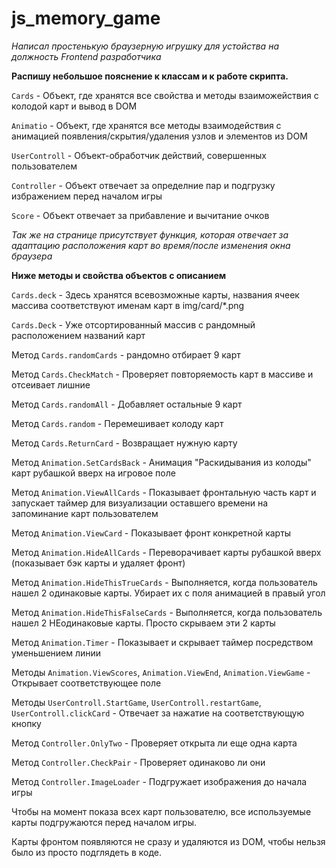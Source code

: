 # js_memory_game
_Написал простенькую браузерную игрушку для устойства на должность Frontend разработчика_

**Распишу небольшое пояснение к классам и к работе скрипта.**
  
`Cards` - Объект, где хранятся все свойства и методы взаиможействия с колодой карт и вывод в DOM

`Animatio` - Объект, где хранятся все методы взаимодействия с анимацией появления/скрытия/удаления узлов и элементов из DOM 

`UserControll` - Объект-обработчик действий, совершенных пользователем

`Controller` - Объект отвечает за определние пар и подгрузку избражением перед началом игры

`Score` - Объект отвечает за прибавление и вычитание очков

_Так же на странице присутствует функция, которая отвечает за адаптацию расположения карт во время/после изменения окна браузера_

**Ниже методы и свойства объектов с описанием** 

`Cards.deck` - Здесь хранятся всевозможные карты, названия ячеек массива соответствуют именам карт в img/card/*.png

`Cards.Deck` - Уже отсортированный массив с рандомный расположением названий карт

Метод `Cards.randomCards` - рандомно отбирает 9 карт

Метод `Cards.CheckMatch` - Проверяет повторяемость карт в массиве и отсеивает лишние

Метод `Cards.randomAll` - Добавляет остальные 9 карт  

Метод `Cards.random` - Перемешивает колоду карт 

Метод `Cards.ReturnCard` - Возвращает нужную карту

Метод `Animation.SetCardsBack` - Анимация "Раскидывания из колоды" карт рубашкой вверх на игровое поле

Метод `Animation.ViewAllCards` - Показывает фронтальную часть карт и запускает таймер для визуализации оставшего времени на запоминание карт пользователем

Метод `Animation.ViewCard` - Показывает фронт конкретной карты

Метод `Animation.HideAllCards` - Переворачивает карты рубашкой вверх (показывает бэк карты и удаляет фронт)

Метод `Animation.HideThisTrueCards` - Выполняется, когда пользователь нашел 2 одинаковые карты. Убирает их с поля анимацией в правый угол

Метод `Animation.HideThisFalseCards` - Выполняется, когда пользователь нашел 2 НЕодинаковые карты. Просто скрываем эти 2 карты

Метод `Animation.Timer` - Показывает и скрывает таймер посредством уменьшением линии

Методы `Animation.ViewScores`, `Animation.ViewEnd`, `Animation.ViewGame` - Открывает соответствующее поле

Методы `UserControll.StartGame`, `UserControll.restartGame`, `UserControll.clickCard` - Отвечает за нажатие на соответствующую кнопку

Метод `Controller.OnlyTwo` - Проверяет открыта ли еще одна карта

Метод `Controller.CheckPair` - Проверяет одинаково ли они

Метод `Controller.ImageLoader` - Подгружает изображения до начала игры

Чтобы на момент показа всех карт пользователю, все используемые карты подгружаются перед началом игры. 

Карты фронтом появляются не сразу и удаляются из DOM, чтобы нельзя было из просто подглядеть в коде. 